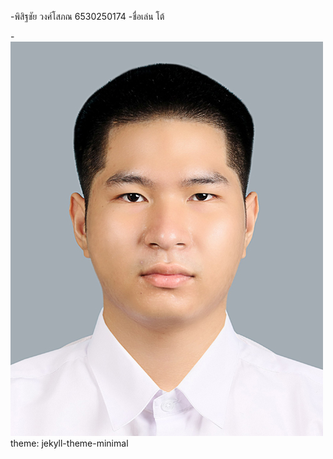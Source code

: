 -พิสิฐชัย วงศ์โสภณ 6530250174
 -ชื่อเล่น โต้

 -![ALT TEXT.](6530250174.jpg)
theme: jekyll-theme-minimal
